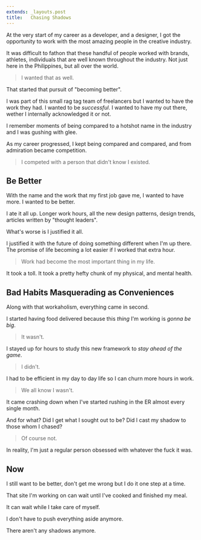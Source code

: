 ```yaml
---
extends: _layouts.post
title:   Chasing Shadows
---
```


At the very start of my career as a developer, and a designer, I got the opportunity to work with the most amazing people in the creative industry.

It was difficult to fathon that these handful of people worked with brands, athletes, individuals that are well known throughout the industry. Not just here in the Philippines, but all over the world.

> I wanted that as well.

That started that pursuit of "becoming better".

I was part of this small rag tag team of freelancers but I wanted to have the work they had. I wanted to be _successful_. I wanted to have my out there, wether I internally acknowledged it or not.

I remember moments of being compared to a hotshot name in the industry and I was gushing with glee.

As my career progressed, I kept being compared and compared, and from admiration became competition.

> I competed with a person that didn't know I existed.


## Be Better

With the name and the work that my first job gave me, I wanted to have more. I wanted to be better.

I ate it all up. Longer work hours, all the new design patterns, design trends, articles written by "thought leaders".

What's worse is I justified it all.

I justified it with the future of doing something different when I'm up there. The promise of life becoming a lot easier if I worked that extra hour.

> Work had become the most important thing in my life.

It took a toll. It took a pretty hefty chunk of my physical, and mental health.

## Bad Habits Masquerading as Conveniences

Along with that workaholism, everything came in second.

I started having food delivered because this _thing_ I'm working is *_gonna be big_*.

> It wasn't.

I stayed up for hours to study this new framework to _stay ahead of the game_.

> I didn't.

I had to be efficient in my day to day life so I can churn more hours in work.

> We all know I wasn't.

It came crashing down when I've started rushing in the ER almost every single month.

And for what? Did I get what I sought out to be? Did I cast my shadow to those whom I chased?

> Of course not.

In reality, I'm just a regular person obsessed with whatever the fuck it was.

## Now

I still want to be better, don't get me wrong but I do it one step at a time.

That site I'm working on can wait until I've cooked and finished my meal.

It can wait while I take care of myself.

I don't have to push everything aside anymore.

There aren't any shadows anymore.
